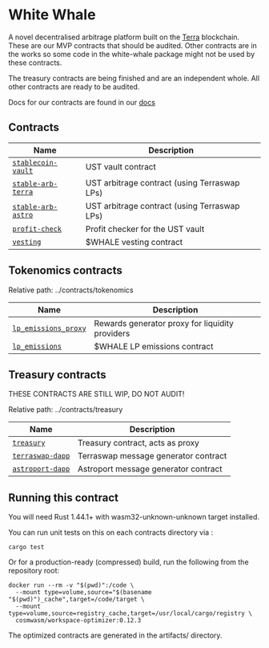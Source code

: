 # White Whale

A novel decentralised arbitrage platform built on the [Terra](https://terra.money) blockchain.
These are our MVP contracts that should be audited. Other contracts are in the works so some code in the white-whale package might not be used by these contracts. 

The treasury contracts are being finished and are an independent whole. All other contracts are ready to be audited. 

Docs for our contracts are found in our [docs](https://github.com/White-Whale-Defi-Platform/docs)
## Contracts

| Name                                                       | Description                                  |
| ---------------------------------------------------------- | -------------------------------------------- |
| [`stablecoin-vault`](contracts/stablecoin-vault)           | UST vault contract                           |
| [`stable-arb-terra`](contracts/stable-arb-terra)           | UST arbitrage contract (using Terraswap LPs) |
| [`stable-arb-astro`](contracts/stable-arb-astro)           | UST arbitrage contract (using Terraswap LPs) |
| [`profit-check`](contracts/profit-check)                   | Profit checker for the UST vault             |
| [`vesting`](contracts/vesting)                             | $WHALE vesting contract                      |


## Tokenomics contracts

Relative path: ../contracts/tokenomics

| Name                                                           | Description                                      |
| -------------------------------------------------------------- | ------------------------------------------------ |
| [`lp_emissions_proxy`](contracts/tokenomics/lp_emissions_proxy)| Rewards generator proxy for liquidity providers  |
| [`lp_emissions`](contracts/tokenomics/lp_emissions)            | $WHALE LP emissions contract                     |
## Treasury contracts

THESE CONTRACTS ARE STILL WIP, DO NOT AUDIT!

Relative path: ../contracts/treasury

| Name                                                       | Description                                      |
| ---------------------------------------------------------- | ------------------------------------------------ |
| [`treasury`](contracts/treasury/treasury)                  | Treasury contract, acts as proxy                 |
| [`terraswap-dapp`](contracts/treasury/dapps/terraswap)     | Terraswap message generator contract             |
| [`astroport-dapp`](contracts/treasury/dapps/astroport)     | Astroport message generator contract             |

## Running this contract

You will need Rust 1.44.1+ with wasm32-unknown-unknown target installed.

You can run unit tests on this on each contracts directory via :

```
cargo test
```

Or for a production-ready (compressed) build, run the following from the repository root:

```
docker run --rm -v "$(pwd)":/code \
  --mount type=volume,source="$(basename "$(pwd)")_cache",target=/code/target \
  --mount type=volume,source=registry_cache,target=/usr/local/cargo/registry \
  cosmwasm/workspace-optimizer:0.12.3
```

The optimized contracts are generated in the artifacts/ directory.
